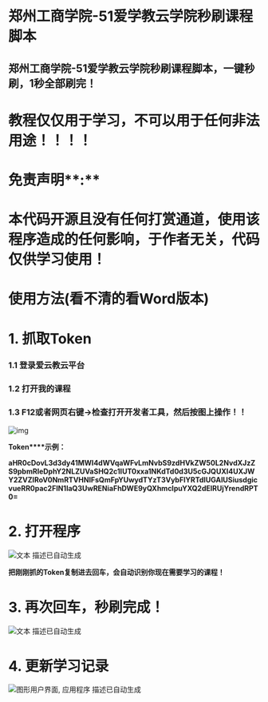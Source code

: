# **郑州工商学院-51爱学教云学院秒刷课程脚本**

## 郑州工商学院-51爱学教云学院秒刷课程脚本，一键秒刷，1秒全部刷完！

# **教程仅仅用于学习，不可以用于任何非法用途！！！！**

# **免责声明****:**

# **本代码开源且没有任何打赏通道，使用该程序造成的任何影响，于作者无关，代码仅供学习使用！**

# **使用方法(看不清的看Word版本)**

# **1.** 抓取Token

### 1.1 登录爱云教云平台

### 1.2 打开我的课程

### 1.3 F12或者网页右键->检查打开开发者工具，然后按图上操作！！

![img](D:\MyDou\Python杂项项目\51刷课\ZTBUBrush\assets\clip_image002.jpg)

**Token****示例：**

**aHR0cDovL3d3dy41MWl4dWVqaWFvLmNvbS9zdHVkZW50L2NvdXJzZS9pbmRleDphY2NLZUVaSHQ2c1lUT0xxa1NKdTd0d3U5cGJQUXI4UXJWY2ZVZlRoV0NmRTVHNlFsQmFpYUwydTYzT3VybFlYRTdIUGAIUSiusdgicvueRR0pac2FlN1laQ3UwRENiaFhDWE9yQXhmclpuYXQ2dElRUjYrendRPT0=**

# **2.** **打开程序**

![文本  描述已自动生成](D:\MyDou\Python杂项项目\51刷课\ZTBUBrush\assets\clip_image004.jpg)

**把刚刚抓的****Token****复制进去回车，会自动识别你现在需要学习的课程！**

# **3.** **再次回车，秒刷完成！**

![文本  描述已自动生成](D:\MyDou\Python杂项项目\51刷课\ZTBUBrush\assets\clip_image006.jpg)

# **4.** **更新学习记录**

![图形用户界面, 应用程序  描述已自动生成](D:\MyDou\Python杂项项目\51刷课\ZTBUBrush\assets\clip_image008.jpg)



 